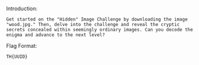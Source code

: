 Introduction:

```Get started on the "Hidden" Image Challenge by downloading the image "wood.jpg." Then, delve into the challenge and reveal the cryptic secrets concealed within seemingly ordinary images. Can you decode the enigma and advance to the next level?```

Flag Format:

```TH{UUID}```

